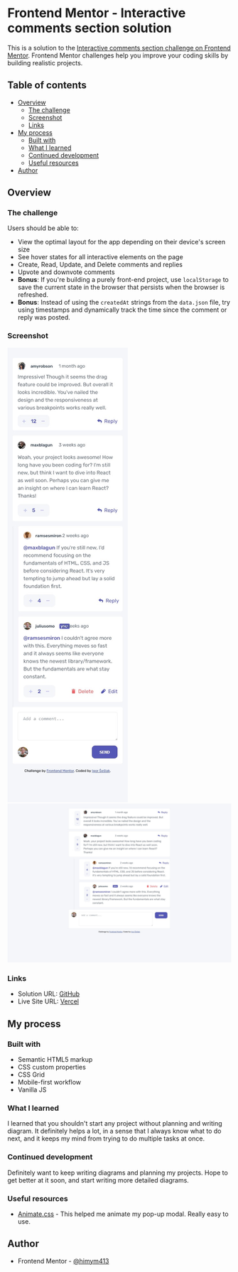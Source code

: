 # Frontend Mentor - Interactive comments section solution

This is a solution to the [Interactive comments section challenge on Frontend Mentor](https://www.frontendmentor.io/challenges/interactive-comments-section-iG1RugEG9). Frontend Mentor challenges help you improve your coding skills by building realistic projects.

## Table of contents

- [Overview](#overview)
  - [The challenge](#the-challenge)
  - [Screenshot](#screenshot)
  - [Links](#links)
- [My process](#my-process)
  - [Built with](#built-with)
  - [What I learned](#what-i-learned)
  - [Continued development](#continued-development)
  - [Useful resources](#useful-resources)
- [Author](#author)

## Overview

### The challenge

Users should be able to:

- View the optimal layout for the app depending on their device's screen size
- See hover states for all interactive elements on the page
- Create, Read, Update, and Delete comments and replies
- Upvote and downvote comments
- **Bonus**: If you're building a purely front-end project, use `localStorage` to save the current state in the browser that persists when the browser is refreshed.
- **Bonus**: Instead of using the `createdAt` strings from the `data.json` file, try using timestamps and dynamically track the time since the comment or reply was posted.

### Screenshot

![](./images/mobile-screenshot.jpg)
![](./images/desktop-screenshot.jpg)

### Links

- Solution URL: [GitHub](https://github.com/himym413/Interactive-Comments-Section)
- Live Site URL: [Vercel](https://interactive-comments-section-ecru.vercel.app/)

## My process

### Built with

- Semantic HTML5 markup
- CSS custom properties
- CSS Grid
- Mobile-first workflow
- Vanilla JS

### What I learned

I learned that you shouldn't start any project without planning and writing diagram. It definitely helps a lot, in a sense that I always know what to do next, and it keeps my mind from trying to do multiple tasks at once.

### Continued development

Definitely want to keep writing diagrams and planning my projects. Hope to get better at it soon, and start writing more detailed diagrams.

### Useful resources

- [Animate.css](https://animate.style/) - This helped me animate my pop-up modal. Really easy to use.

## Author

- Frontend Mentor - [@himym413](https://www.frontendmentor.io/profile/himym413)
